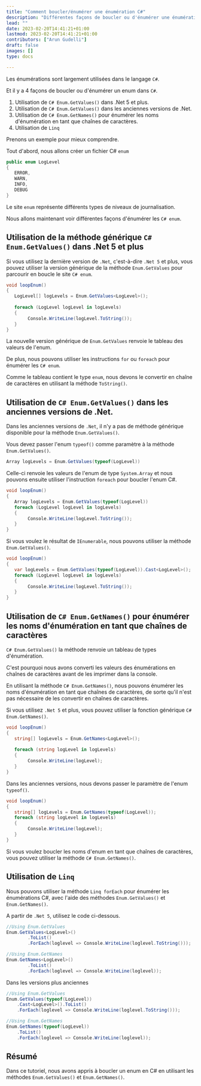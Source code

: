 ```yaml
---
title: "Comment boucler/énumérer une énumération C#"
description: "Différentes façons de boucler ou d'énumérer une énumération C# avec des exemples"
lead: ""
date: 2023-02-20T14:41:21+01:00
lastmod: 2023-02-20T14:41:21+01:00
contributors: ["Arun Gudelli"]
draft: false
images: []
type: docs

---
```


Les énumérations sont largement utilisées dans le langage `C#`. 

Et il y a 4 façons de boucler ou d'énumérer un enum dans `C#`. 

1. Utilisation de `C# Enum.GetValues()` dans .Net 5 et plus.
2. Utilisation de `C# Enum.GetValues()` dans les anciennes versions de .Net.
3. Utilisation de `C# Enum.GetNames()` pour énumérer les noms d'énumération en tant que chaînes de caractères.
4. Utilisation de `Linq`

Prenons un exemple pour mieux comprendre. 

Tout d'abord, nous allons créer un fichier C# `enum`

```csharp
public enum LogLevel
{
   ERROR, 
   WARN, 
   INFO, 
   DEBUG
}
```

Le site `enum` représente différents types de niveaux de journalisation.

Nous allons maintenant voir différentes façons d'énumérer les `C# enum`.

## Utilisation de la méthode générique `C# Enum.GetValues()` dans .Net 5 et plus

Si vous utilisez la dernière version de `.Net`, c'est-à-dire `.Net 5` et plus, vous pouvez utiliser la version générique de la méthode `Enum.GetValues` pour parcourir en boucle le site `C# enum`.

```csharp
void loopEnum()
{
   LogLevel[] logLevels = Enum.GetValues<LogLevel>();
   
   foreach (LogLevel logLevel in logLevels)
   {
        Console.WriteLine(logLevel.ToString());
   }
}
```

La nouvelle version générique de `Enum.GetValues` renvoie le tableau des valeurs de l'enum. 

De plus, nous pouvons utiliser les instructions `for` ou `foreach` pour énumérer les `C# enum`. 

Comme le tableau contient le type `enum`, nous devons le convertir en chaîne de caractères en utilisant la méthode `ToString()`.

## Utilisation de `C# Enum.GetValues()` dans les anciennes versions de .Net.

Dans les anciennes versions de `.Net`, il n'y a pas de méthode générique disponible pour la méthode `Enum.GetValues()`. 

Vous devez passer l'enum `typeof()` comme paramètre à la méthode `Enum.GetValues()`. 

```csharp
Array logLevels = Enum.GetValues(typeof(LogLevel))
```
Celle-ci renvoie les valeurs de l'enum de type `System.Array` et nous pouvons ensuite utiliser l'instruction `foreach` pour boucler l'enum C#.

```csharp
void loopEnum()
{
   Array logLevels = Enum.GetValues(typeof(LogLevel))
   foreach (LogLevel logLevel in logLevels)
   {
        Console.WriteLine(logLevel.ToString());
   }
}
```

Si vous voulez le résultat de `IEnumerable`, nous pouvons utiliser la méthode `Enum.GetValues()`.

```csharp
void loopEnum()
{
   var logLevels = Enum.GetValues(typeof(LogLevel)).Cast<LogLevel>();
   foreach (LogLevel logLevel in logLevels)
   {
        Console.WriteLine(logLevel.ToString());
   }
}
```

## Utilisation de `C# Enum.GetNames()` pour énumérer les noms d'énumération en tant que chaînes de caractères 

`C# Enum.GetValues()` la méthode renvoie un tableau de types d'énumération. 

C'est pourquoi nous avons converti les valeurs des énumérations en chaînes de caractères avant de les imprimer dans la console.

En utilisant la méthode `C# Enum.GetNames()`, nous pouvons énumérer les noms d'énumération en tant que chaînes de caractères, de sorte qu'il n'est pas nécessaire de les convertir en chaînes de caractères.

Si vous utilisez `.Net 5` et plus, vous pouvez utiliser la fonction générique `C# Enum.GetNames()`.

```csharp
void loopEnum()
{
   string[] logLevels = Enum.GetNames<LogLevel>();
   
   foreach (string logLevel in logLevels)
   {
        Console.WriteLine(logLevel);
   }
}
```

Dans les anciennes versions, nous devons passer le paramètre de l'enum `typeof()`.

```csharp
void loopEnum()
{
   string[] logLevels = Enum.GetNames(typeof(LogLevel));
   foreach (string logLevel in logLevels)
   {
        Console.WriteLine(logLevel);
   }
}
```

Si vous voulez boucler les noms d'enum en tant que chaînes de caractères, vous pouvez utiliser la méthode `C# Enum.GetNames()`.

## Utilisation de `Linq`

Nous pouvons utiliser la méthode `Linq forEach` pour énumérer les énumérations C#, avec l'aide des méthodes `Enum.GetValues()` et `Enum.GetNames()`.

A partir de `.Net 5`, utilisez le code ci-dessous.

```csharp
//Using Enum.GetValues
Enum.GetValues<LogLevel>()
        .ToList()
        .ForEach(loglevel => Console.WriteLine(loglevel.ToString()));

//Using Enum.GetNames
Enum.GetNames<LogLevel>()
        .ToList()
        .ForEach(loglevel => Console.WriteLine(loglevel));        
```

Dans les versions plus anciennes

```csharp
//Using Enum.GetValues
Enum.GetValues(typeof(LogLevel))
    .Cast<LogLevel>().ToList()
    .ForEach(loglevel => Console.WriteLine(loglevel.ToString()));

//Using Enum.GetNames
Enum.GetNames(typeof(LogLevel))
    .ToList()
    .ForEach(loglevel => Console.WriteLine(loglevel));    
```

## Résumé

Dans ce tutoriel, nous avons appris à boucler un enum en C# en utilisant les méthodes `Enum.GetValues()` et `Enum.GetNames()`.










